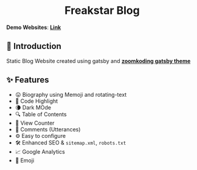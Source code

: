 <h1 align="center">
  Freakstar Blog
</h1>

**Demo Websites**: [**Link**](https://freakstarblogs.netlify.app/)

## 👋 Introduction

Static Blog Website created using gatsby and [**zoomkoding gatsby theme**](https://github.com/zoomkoding/zoomkoding-gatsby-blog)

## ✨ Features

- 😛 Biography using Memoji and rotating-text
- 💅 Code Highlight
- 🌘 Dark MOde
- 🔍 Table of Contents
- 👀 View Counter
- 💬 Comments (Utterances)
- ⚙️ Easy to configure
- 🛠 Enhanced SEO & `sitemap.xml`, `robots.txt`
- 📈 Google Analytics
- 🧢 Emoji
